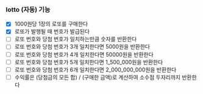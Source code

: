 ### lotto (자동) 기능
- [x] 1000원당 1장의 로또를 구매한다
- [x] 로또가 발행될 때 번호가 발급된다
- [ ] 로또 번호와 당첨 번호가 일치하는만큼 숫자를 반환한다
- [ ] 로또 번호와 당첨 번호가 3개 일치한다면 5000원을 반환한다
- [ ] 로또 번호와 당첨 번호가 4개 일치한다면 50000원을 반환한다
- [ ] 로또 번호와 당첨 번호가 5개 일치한다면 1_500_000원을 반환한다
- [ ] 로또 번호와 당첨 번호가 6개 일치한다면 2_000_000_000원을 반환한다
- [ ] 수익률은 (당첨금의 모든 합) / (구매한 금액)로 계산하여 소수점 두자리까지 반환한다